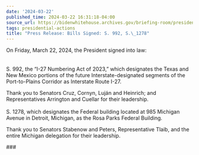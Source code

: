 ```yaml
---
date: '2024-03-22'
published_time: 2024-03-22 16:31:18-04:00
source_url: https://bidenwhitehouse.archives.gov/briefing-room/presidential-actions/2024/03/22/press-release-bills-signed-s-992-s-1278/
tags: presidential-actions
title: "Press Release: Bills Signed: S. 992, S.\_1278"
---
```

 
On Friday, March 22, 2024, the President signed into law:  
   
   
S. 992, the “I-27 Numbering Act of 2023,” which designates the Texas and
New Mexico portions of the future Interstate-designated segments of the
Port-to-Plains Corridor as Interstate Route I-27.  
  
Thank you to Senators Cruz, Cornyn, Luján and Heinrich; and
Representatives Arrington and Cuellar for their leadership.  
   
S. 1278, which designates the Federal building located at 985 Michigan
Avenue in Detroit, Michigan, as the Rosa Parks Federal Building.  
  
Thank you to Senators Stabenow and Peters, Representative Tlaib, and the
entire Michigan delegation for their leadership.

\###
